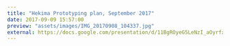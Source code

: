 ```yaml
---
title: "Hekima Prototyping plan, September 2017"
date: 2017-09-09 15:57:00
preview: "assets/images/IMG_20170908_104337.jpg"
external: https://docs.google.com/presentation/d/11BgROyeG5LeNzI_aOyrfxRFJfXFPDbUWxx-s75gxNUc/edit?usp=sharing
---
```

